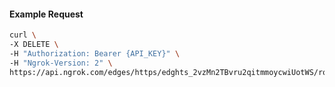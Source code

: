 <!-- Code generated for API Clients. DO NOT EDIT. -->
#### Example Request
```bash
curl \
-X DELETE \
-H "Authorization: Bearer {API_KEY}" \
-H "Ngrok-Version: 2" \
https://api.ngrok.com/edges/https/edghts_2vzMn2TBvru2qitmmoycwiUotWS/routes/edghtsrt_2vzMn0wmRVI0ZYrJTlPLbYaWxP7/oauth
